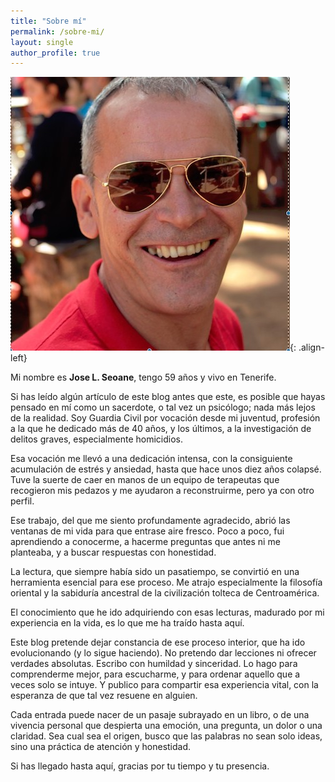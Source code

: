 ```yaml
---
title: "Sobre mí"
permalink: /sobre-mi/
layout: single
author_profile: true
---
```

![Mi foto](/assets/images/avatar.jpg){: .align-left}

Mi nombre es **Jose L. Seoane**, tengo 59 años y vivo en Tenerife.

Si has leído algún artículo de este blog antes que este, es posible que hayas pensado en mí como un sacerdote, o tal vez un psicólogo; nada más lejos de la realidad. Soy Guardia Civil por vocación desde mi juventud, profesión a la que he dedicado más de 40 años, y los últimos, a la investigación de delitos graves, especialmente homicidios.

Esa vocación me llevó a una dedicación intensa, con la consiguiente acumulación de estrés y ansiedad, hasta que hace unos diez años colapsé. Tuve la suerte de caer en manos de un equipo de terapeutas que recogieron mis pedazos y me ayudaron a reconstruirme, pero ya con otro perfil.

Ese trabajo, del que me siento profundamente agradecido, abrió las ventanas de mi vida para que entrase aire fresco. Poco a poco, fui aprendiendo a conocerme, a hacerme preguntas que antes ni me planteaba, y a buscar respuestas con honestidad.

La lectura, que siempre había sido un pasatiempo, se convirtió en una herramienta esencial para ese proceso. Me atrajo especialmente la filosofía oriental y la sabiduría ancestral de la civilización tolteca de Centroamérica.

El conocimiento que he ido adquiriendo con esas lecturas, madurado por mi experiencia en la vida, es lo que me ha traído hasta aquí.

Este blog pretende dejar constancia de ese proceso interior, que ha ido evolucionando (y lo sigue haciendo). No pretendo dar lecciones ni ofrecer verdades absolutas. Escribo con humildad y sinceridad. Lo hago para comprenderme mejor, para escucharme, y para ordenar aquello que a veces solo se intuye. Y publico para compartir esa experiencia vital, con la esperanza de que tal vez resuene en alguien.

Cada entrada puede nacer de un pasaje subrayado en un libro, o de una vivencia personal que despierta una emoción, una pregunta, un dolor o una claridad. Sea cual sea el origen, busco que las palabras no sean solo ideas, sino una práctica de atención y honestidad.

Si has llegado hasta aquí, gracias por tu tiempo y tu presencia.